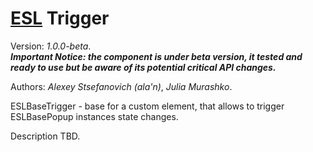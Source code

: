 # [ESL](../../../README.md) Trigger

Version: *1.0.0-beta*.  
***Important Notice: the component is under beta version, it tested and ready to use but be aware of its potential critical API changes.***

Authors: *Alexey Stsefanovich (ala'n)*, *Julia Murashko*.

ESLBaseTrigger - base for a custom element, that allows to trigger ESLBasePopup instances state changes.

Description TBD.

